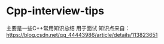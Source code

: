 # Cpp-interview-tips
主要是一些C++常用知识总结
用于面试
知识点来自：
https://blog.csdn.net/qq_44443986/article/details/113823651

